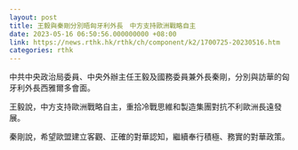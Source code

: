 ```yaml
---
layout: post
title: 王毅與秦剛分別晤匈牙利外長　中方支持歐洲戰略自主
date: 2023-05-16 06:50:56.000000000 +08:00
link: https://news.rthk.hk/rthk/ch/component/k2/1700725-20230516.htm
categories: rthk
---
```


中共中央政治局委員、中央外辦主任王毅及國務委員兼外長秦剛，分別與訪華的匈牙利外長西雅爾多會面。

王毅說，中方支持歐洲戰略自主，重拾冷戰思維和製造集團對抗不利歐洲長遠發展。

秦剛說，希望歐盟建立客觀、正確的對華認知，繼續奉行積極、務實的對華政策。
